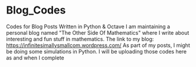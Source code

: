 # Blog_Codes
Codes for Blog Posts Written in Python &amp; Octave
I am maintaining a personal blog named "The Other Side Of Mathematics" where I write about interesting and fun stuff in mathematics. 
The link to my blog: https://infinitesimallysmallcom.wordpress.com/
As part of my posts, I might be doing some simulations in Python. I will be uploading those codes here as and when I complete
